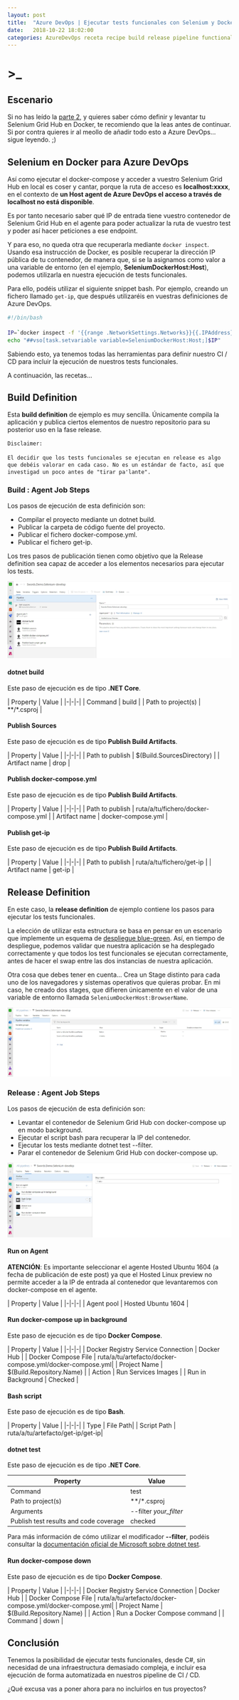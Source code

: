 ```yaml
---
layout: post
title:  "Azure DevOps | Ejecutar tests funcionales con Selenium y Docker (3/3)"
date:   2018-10-22 18:02:00
categories: AzureDevOps receta recipe build release pipeline functional tests docker selenium
---
```

# >_

## Escenario

Si no has leído la [parte 2](Ejecutar-tests-selenium-en-Azure-DevOps-mediante-docker-2.html), y quieres saber cómo definir y levantar tu Selenium Grid Hub en Docker, te recomiendo que la leas antes de continuar. Si por contra quieres ir al meollo de añadir todo esto a Azure DevOps... sigue leyendo. ;)

## Selenium en Docker para Azure DevOps

Así como ejecutar el docker-compose y acceder a vuestro Selenium Grid Hub en local es coser y cantar, porque la ruta de acceso es **localhost:xxxx**, en el contexto de **un Host agent de Azure DevOps el acceso a través de localhost no está disponible**.

Es por tanto necesario saber qué IP de entrada tiene vuestro contenedor de Selenium Grid Hub en el agente para poder actualizar la ruta de vuestro test y poder así hacer peticiones a ese endpoint.

Y para eso, no queda otra que recuperarla mediante `docker inspect`. Usando esa instrucción de Docker, es posible recuperar la dirección IP pública de tu contenedor, de manera que, si se la asignamos como valor a una variable de entorno (en el ejemplo, **SeleniumDockerHost:Host**), podemos utilizarla en nuestra ejecución de tests funcionales.

Para ello, podéis utilizar el siguiente snippet bash. Por ejemplo, creando un fichero llamado `get-ip`, que después utilizaréis en vuestras definiciones de Azure DevOps.

```bash
#!/bin/bash

IP=`docker inspect -f '{{range .NetworkSettings.Networks}}{{.IPAddress}}{{end}}' selenium-hub`
echo "##vso[task.setvariable variable=SeleniumDockerHost:Host;]$IP"
```

Sabiendo esto, ya tenemos todas las herramientas para definir nuestro CI / CD para incluir la ejecución de nuestros tests funcionales.

A continuación, las recetas...

## Build Definition

Esta **build definition** de ejemplo es muy sencilla. Únicamente compila la aplicación y publica ciertos elementos de nuestro repositorio para su posterior uso en la fase release.

    Disclaimer:

    El decidir que los tests funcionales se ejecutan en release es algo que debéis valorar en cada caso. No es un estándar de facto, así que investigad un poco antes de "tirar pa'lante".

### Build : Agent Job Steps

Los pasos de ejecución de esta definición son:

* Compilar el proyecto mediante un dotnet build.
* Publicar la carpeta de código fuente del proyecto.
* Publicar el fichero docker-compose.yml.
* Publicar el fichero get-ip.

Los tres pasos de publicación tienen como objetivo que la Release definition sea capaz de acceder a los elementos necesarios para ejecutar los tests.

![Screenshot de la pantalla de Build definition de Azure DevOps](/assets/selenium-docker-build-definition.jpg)

#### dotnet build

Este paso de ejecución es de tipo **.NET Core**.

| Property | Value |
|-|-|-|
| Command | build |
| Path to project(s) | **/*.csproj |

#### Publish Sources

Este paso de ejecución es de tipo **Publish Build Artifacts**.

| Property | Value |
|-|-|-|
| Path to publish | $(Build.SourcesDirectory) |
| Artifact name | drop |

#### Publish docker-compose.yml

Este paso de ejecución es de tipo **Publish Build Artifacts**.

| Property | Value |
|-|-|-|
| Path to publish | ruta/a/tu/fichero/docker-compose.yml |
| Artifact name | docker-compose.yml |

#### Publish get-ip

Este paso de ejecución es de tipo **Publish Build Artifacts**.

| Property | Value |
|-|-|-|
| Path to publish | ruta/a/tu/fichero/get-ip |
| Artifact name | get-ip |

## Release Definition

En este caso, la **release definition** de ejemplo contiene los pasos para ejecutar los tests funcionales.

La elección de utilizar esta estructura se basa en pensar en un escenario que implemente un esquema de [despliegue blue-green](https://martinfowler.com/bliki/BlueGreenDeployment.html). Así, en tiempo de despliegue, podemos validar que nuestra aplicación se ha desplegado correctamente y que todos los test funcionales se ejecutan correctamente, antes de hacer el swap entre las dos instancias de nuestra aplicación.

Otra cosa que debes tener en cuenta... Crea un Stage distinto para cada uno de los navegadores y sistemas operativos que quieras probar. En mi caso, he creado dos stages, que difieren únicamente en el valor de una variable de entorno llamada `SeleniumDockerHost:BrowserName`.

![Screenshot de la pantalla de Release definition variables de Azure DevOps](/assets/selenium-docker-release-definition-variables.jpg)

### Release : Agent Job Steps

Los pasos de ejecución de esta definición son:

* Levantar el contenedor de Selenium Grid Hub con docker-compose up en modo background.
* Ejecutar el script bash para recuperar la IP del contenedor.
* Ejecutar los tests mediante dotnet test --filter.
* Parar el contenedor de Selenium Grid Hub con docker-compose up.

![Screenshot de la pantalla de Release definition de Azure DevOps](/assets/selenium-docker-release-definition.jpg)

#### Run on Agent

**ATENCIÓN**: Es importante seleccionar el agente Hosted Ubuntu 1604 (a fecha de publicación de este post) ya que el Hosted Linux preview no permite acceder a la IP de entrada al contenedor que levantaremos con docker-compose en el agente.

| Property | Value |
|-|-|-|
| Agent pool | Hosted Ubuntu 1604 |

#### Run docker-compose up in background

Este paso de ejecución es de tipo **Docker Compose**.

| Property | Value |
|-|-|-|
| Docker Registry Service Connection | Docker Hub |
| Docker Compose File | ruta/a/tu/artefacto/docker-compose.yml/docker-compose.yml|
| Project Name | $(Build.Repository.Name) |
| Action | Run Services Images |
| Run in Background | Checked |

#### Bash script

Este paso de ejecución es de tipo **Bash**.

| Property | Value |
|-|-|-|
| Type | File Path|
| Script Path | ruta/a/tu/artefacto/get-ip/get-ip|

#### dotnet test

Este paso de ejecución es de tipo **.NET Core**.

| Property | Value |
|-|-|
| Command | test |
| Path to project(s) | **/*.csproj |
| Arguments | --filter *your_filter* |
| Publish test results and code coverage | checked |

Para más información de cómo utilizar el modificador **--filter**, podéis consultar la [documentación oficial de Microsoft sobre dotnet test](https://docs.microsoft.com/en-us/dotnet/core/tools/dotnet-test?tabs=netcore21).

#### Run docker-compose down

Este paso de ejecución es de tipo **Docker Compose**.

| Property | Value |
|-|-|-|
| Docker Registry Service Connection | Docker Hub |
| Docker Compose File | ruta/a/tu/artefacto/docker-compose.yml/docker-compose.yml|
| Project Name | $(Build.Repository.Name) |
| Action | Run a Docker Compose command |
| Command | down |

## Conclusión

Tenemos la posibilidad de ejecutar tests funcionales, desde C#, sin necesidad de una infraestructura demasiado compleja, e incluir esa ejecución de forma automatizada en nuestros pipeline de CI / CD.

¿Qué excusa vas a poner ahora para no incluirlos en tus proyectos?